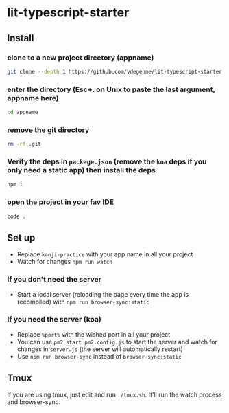 # lit-typescript-starter

## Install
### clone to a new project directory (appname)
```bash
git clone --depth 1 https://github.com/vdegenne/lit-typescript-starter.git appname
```
### enter the directory (Esc+. on Unix to paste the last argument, appname here)
```bash
cd appname
```
### remove the git directory
```bash
rm -rf .git
```
### Verify the deps in `package.json` (remove the `koa` deps if you only need a static app) then install the deps
```bash
npm i
```
### open the project in your fav IDE
```bash
code .
```



## Set up

- Replace `kanji-practice` with your app name in all your project
- Watch for changes `npm run watch`

### If you don't need the server

- Start a local server (reloading the page every time the app is recompiled) with `npm run browser-sync:static`

### If you need the server (koa)

- Replace `%port%` with the wished port in all your project
- You can use `pm2 start pm2.config.js` to start the server and watch for changes in `server.js` (the server will automatically restart)
- Use `npm run browser-sync` instead of `browser-sync:static`

## Tmux

If you are using tmux, just edit and run `./tmux.sh`. It'll run the watch process and browser-sync.